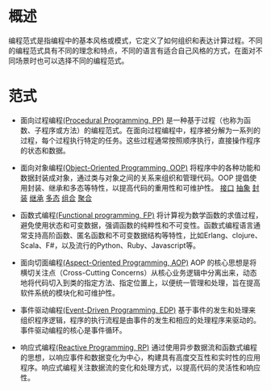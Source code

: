 # 概述
编程范式是指编程中的基本风格或模式，它定义了如何组织和表达计算过程。不同的编程范式具有不同的理念和特点，不同的语言有适合自己风格的方式，在面对不同场景时也可以选择不同的编程范式。

# 范式
- 面向过程编程[(Procedural Programming, PP)](./pp)
  是一种基于过程（也称为函数、子程序或方法）的编程范式。在面向过程编程中，程序被分解为一系列的过程，每个过程执行特定的任务。这些过程通常按照顺序执行，直接操作程序的状态和数据。

- 面向对象编程[(Object-Oriented Programming, OOP)](./oop)
  将程序中的各种功能和数据封装成对象，通过类与对象之间的关系来组织和管理代码。OOP 提倡使用封装、继承和多态等特性，以提高代码的重用性和可维护性。
  [接口](./oop/interface/) [抽象](./oop/abstraction/) [封装](./oop/encapsulation/) [继承](./oop/inheritance/) [多态](./oop/polymorphism/) [组合](./oop/composition/) [聚合](./oop/aggregation/)

- 函数式编程[(Functional programming, FP)](./fp)
  将计算视为数学函数的求值过程，避免使用状态和可变数据，强调函数的纯粹性和不可变性。函数式编程语言通常支持高阶函数、匿名函数和不可变数据结构等特性，比如Erlang、clojure、Scala、F#，以及流行的Python、Ruby、Javascript等。

- 面向切面编程[(Aspect-Oriented Programming, AOP)](./aop)
  AOP 的核心思想是将横切关注点（Cross-Cutting Concerns）从核心业务逻辑中分离出来，动态地将代码切入到类的指定方法、指定位置上，以便统一管理和处理，旨在提高软件系统的模块化和可维护性。

- 事件驱动编程[(Event-Driven Programming, EDP)](./edp)
  基于事件的发生和处理来组织程序逻辑，程序的执行流程是由事件的发生和相应的处理程序来驱动的。事件驱动编程的核心是事件循环。

- 响应式编程[(Reactive Programming, RP)](./rp)
  通过使用异步数据流和函数式编程的思想，以响应事件和数据变化为中心，构建具有高度交互性和实时性的应用程序。响应式编程关注数据流的变化和处理方式，以提高代码的灵活性和响应性。
